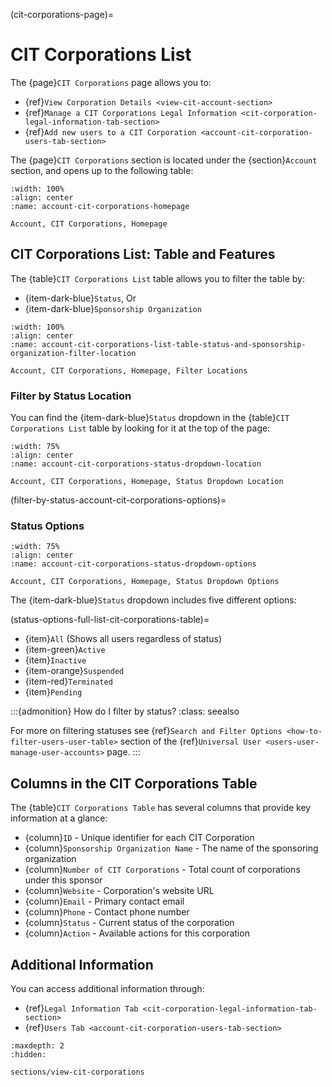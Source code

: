 (cit-corporations-page)=
# CIT Corporations List

The {page}`CIT Corporations` page allows you to:

- {ref}`View Corporation Details <view-cit-account-section>`
- {ref}`Manage a CIT Corporations Legal Information <cit-corporation-legal-information-tab-section>`
- {ref}`Add new users to a CIT Corporation <account-cit-corporation-users-tab-section>`

The {page}`CIT Corporations` section is located under the {section}`Account` section, and opens up to the following table:

```{lazyfigure} ../../_static/solo_app/CIT_Corporation/cit-corporations-homepage.webp
:width: 100%
:align: center
:name: account-cit-corporations-homepage

Account, CIT Corporations, Homepage
```

## CIT Corporations List: Table and Features

The {table}`CIT Corporations List` table allows you to filter the table by:

- {item-dark-blue}`Status`, Or
- {item-dark-blue}`Sponsorship Organization`

```{lazyfigure} ../../_static/solo_app/CIT_Corporation/cit-corporations-homepage-filter-section.webp
:width: 100%
:align: center
:name: account-cit-corporations-list-table-status-and-sponsorship-organization-filter-location

Account, CIT Corporations, Homepage, Filter Locations
```

### Filter by Status Location

You can find the {item-dark-blue}`Status` dropdown in the {table}`CIT Corporations List` table by looking for it at the top of the page:

```{lazyfigure} ../../_static/solo_app/Account/CITCorporations/cit-corporate-information-status-filter-location.jpg
:width: 75%
:align: center
:name: account-cit-corporations-status-dropdown-location

Account, CIT Corporations, Homepage, Status Dropdown Location
```

(filter-by-status-account-cit-corporations-options)=
### Status Options


```{lazyfigure} ../../_static/solo_app/Account/CITCorporations/account-cit-corporations-status-dropdown-options.jpg
:width: 75%
:align: center
:name: account-cit-corporations-status-dropdown-options

Account, CIT Corporations, Homepage, Status Dropdown Options
```

The {item-dark-blue}`Status` dropdown includes five different options:

(status-options-full-list-cit-corporations-table)=

- {item}`All` (Shows all users regardless of status)
- {item-green}`Active`
- {item}`Inactive`
- {item-orange}`Suspended`
- {item-red}`Terminated`
- {item}`Pending`

:::{admonition} How do I filter by status?
:class: seealso

For more on filtering statuses see {ref}`Search and Filter Options <how-to-filter-users-user-table>` section of the {ref}`Universal User <users-user-manage-user-accounts>` page.
:::

## Columns in the CIT Corporations Table

The {table}`CIT Corporations Table` has several columns that provide key information at a glance:

- {column}`ID` - Unique identifier for each CIT Corporation
- {column}`Sponsorship Organization Name` - The name of the sponsoring organization
- {column}`Number of CIT Corporations` - Total count of corporations under this sponsor
- {column}`Website` - Corporation's website URL
- {column}`Email` - Primary contact email
- {column}`Phone` - Contact phone number
- {column}`Status` - Current status of the corporation
- {column}`Action` - Available actions for this corporation

## Additional Information

You can access additional information through:


- {ref}`Legal Information Tab <cit-corporation-legal-information-tab-section>`
- {ref}`Users Tab <account-cit-corporation-users-tab-section>`


```{toctree}
:maxdepth: 2
:hidden:

sections/view-cit-corporations
```